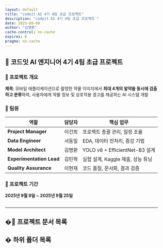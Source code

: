 ```yaml
---
layout: default
title: "codeit AI 4기 4팀 초급 프로젝트"
description: "codeit AI 4기 4팀 초급 프로젝트 "
date: 2025-09-09
author: "김명환"
cache-control: no-cache
expires: 0
pragma: no-cache
---
```


## 🏥 코드잇 AI 엔지니어 4기 4팀 초급 프로젝트

### 📱 프로젝트 개요
**제목**: 모바일 애플리케이션으로 촬영한 약물 이미지에서 **최대 4개의 알약을 동시에 검출하고 분류**하여, 사용자에게 약물 정보 및 상호작용 경고를 제공하는 AI 시스템 개발

### 👥 팀원

| 역할 | 담당자 | 핵심 업무 |
|------|--------|-----------|
| **Project Manager** | 이건희 | 프로젝트 총괄 관리, 일정 조율 |
| **Data Engineer** | 서동일 | EDA, 데이터 전처리, 증강 기법 |
| **Model Architect** | 김명환 | YOLO v8 + EfficientNet-B3 설계 |
| **Experimentation Lead** | 김민혁 | 실험 설계, Kaggle 제출, 성능 튜닝 |
| **Quality Assurance** | 이현재 | 코드 품질, 문서화, 결과 검증 |


### 📅 프로젝트 기간
**2025년 9월 9일 ~ 2025년 9월 25일**

<hr style="margin: 30px 0;">

<script>

{% assign cur_dir = "/" %}
{% include cur_files.liquid %}

  var curDir = '{{- cur_file_dir -}}';
  var curFiles = {{- cur_files_json -}};
  var curPages = {{- cur_pages_json -}};

  var project_path = site.baseurl
  var site_url = `https://c0z0c.github.io${project_path}${curDir}`
  var raw_url = `https://raw.githubusercontent.com/c0z0c${project_path}/alpha${curDir}`;
  var git_url = `https://github.com/c0z0c${project_path}/blob/${branch}/docs${curDir}`
  var colab_url = `https://colab.research.google.com/github/c0z0c${project_path}/blob/alpha${curDir}`;

  curFiles.forEach(file => {
    if (!file.title) {
      file.title = file.name;
    }
  });

  const mdFiles = allPages.filter(page => 
    page.dir === '/md/' && page.name.endsWith('.md')
  );

  mdFiles.forEach(page => {
    // curFiles에 같은 name과 path가 있는지 확인
    const exists = curFiles.some(file => file.name === page.name && file.path === page.path);

    if (!exists) {
      // 확장자 추출
      let extname = '';
      if (page.name && page.name.includes('.')) {
        extname = '.' + page.name.split('.').pop();
      }

      // basename 추출
      let basename = page.name ? page.name.replace(new RegExp('\\.[^/.]+$'), '') : '';

      // modified_time 처리 (page.date가 없으면 빈 문자열)
      let modified_time = page.date || '';

      // curFiles 포맷에 맞게 변환해서 추가
      curFiles.push({
        name: page.name || '',
        path: page.path || '',
        extname: extname,
        modified_time: modified_time,
        basename: basename,
        url: page.url || '',
        title: page.title || basename  // 추가 필요
      });
    }
  });

</script>

<script>

  function getFileInfo(extname) {
    switch(extname.toLowerCase()) {
      case '.ipynb':
        return { icon: '📓', type: 'Jupyter Notebook' };
      case '.py':
        return { icon: '🐍', type: 'Python 파일' };
      case '.md':
        return { icon: '📝', type: 'Markdown 문서' };
      case '.json':
        return { icon: '⚙️', type: 'JSON 설정' };
      case '.zip':
        return { icon: '📦', type: '압축 파일' };
      case '.png':
      case '.jpg':
      case '.jpeg':
        return { icon: '🖼️', type: '이미지 파일' };
      case '.csv':
        return { icon: '📊', type: '데이터 파일' };
      case '.pdf':
        return { icon: '📄', type: 'PDF 문서' };
      case '.docx':
        return { icon: '📊', type: 'Word 문서' };
      default:
        return { icon: '📄', type: '파일' };
    }
  }

  // 파일 액션 버튼 생성 함수
  function getFileActions(file) {
    const fileName = file.name;
    const fileExt = file.extname.toLowerCase();
    const url = file.url.replace(/^\//, "");
    const path = file.path
    
    let actions = '';
    
    if (fileExt === '.md' && fileName !== 'index.md') {
      const mdName = fileName.replace('.md', '');
      actions += `<a href="${site_url}${url}" class="file-action" title="렌더링된 페이지 보기">🌐</a>`;
      actions += `<a href="${git_url}${path}" class="file-action" title="GitHub에서 원본 보기" target="_blank">📖</a>`;
    } else if (fileExt === '.ipynb') {
      actions += `<a href="${git_url}${fileName}" class="file-action" title="GitHub에서 보기" target="_blank">📖</a>`;
      actions += `<a href="${colab_url}${fileName}" class="file-action" title="Colab에서 열기" target="_blank">🚀</a>`;
    } else if (fileExt === '.pdf') {
      actions += `<a href="${git_url}${fileName}" class="file-action" title="GitHub에서 보기" target="_blank">📖</a>`;
      actions += `<a href="https://docs.google.com/viewer?url=${raw_url}${fileName}" class="file-action" title="PDF 뷰어로 열기" target="_blank">📄</a>`;
    } else if (fileExt === '.docx') {
      actions += `<a href="${git_url}${fileName}" class="file-action" title="GitHub에서 보기" target="_blank">📖</a>`;
      actions += `<a href="https://docs.google.com/viewer?url=${raw_url}${fileName}" class="file-action" title="Google에서 열기" target="_blank">📊</a>`;
    } else if (fileExt === '.html') {
      actions += `<a href="${site_url}${fileName}" class="file-action" title="웹페이지로 보기" target="_blank">🌐</a>`;
      actions += `<a href="${git_url}${fileName}" class="file-action" title="GitHub에서 원본 보기" target="_blank">📖</a>`;
    } else {
      actions += `<a href="${git_url}${fileName}" class="file-action" title="파일 열기" target="_blank">📖</a>`;
    }
    
    return actions;
  }

  // 하위 폴더 목록 파싱 함수
  function getSubDirectories(files, pages, currentDir) {
    const subDirs = new Set();
    
    // console.log('=== getSubDirectories Debug ===');
    // console.log('currentDir:', currentDir);
    
    // currentDir 정규화 (항상 /로 끝나도록)
    const normalizedCurrentDir = currentDir === '/' ? '/' : currentDir.endsWith('/') ? currentDir : currentDir + '/';
    
    // files에서 하위 폴더 추출
    files.forEach(file => {
      const filePath = file.path;
      // console.log('Processing file:', filePath);
      
      // 현재 디렉토리의 직접적인 하위 폴더만 찾기
      if (normalizedCurrentDir === '/') {
        // 루트 디렉토리인 경우
        if (filePath.startsWith('/') && filePath.indexOf('/', 1) > 0) {
          const firstSlashIndex = filePath.indexOf('/', 1);
          const subFolderName = filePath.substring(1, firstSlashIndex);
          const subDirPath = '/' + subFolderName + '/';
          // console.log('Found subfolder from file:', subDirPath);
          subDirs.add(subDirPath);
        }
      } else {
        // 하위 디렉토리인 경우
        if (filePath.startsWith(normalizedCurrentDir)) {
          const remainingPath = filePath.substring(normalizedCurrentDir.length);
          const slashIndex = remainingPath.indexOf('/');
          if (slashIndex > 0) {
            const subFolderName = remainingPath.substring(0, slashIndex);
            const subDirPath = normalizedCurrentDir + subFolderName + '/';
            // console.log('Found subfolder from file:', subDirPath);
            subDirs.add(subDirPath);
          }
        }
      }
    });

    // pages에서 하위 폴더 추출 (md 파일 제외하고 모든 페이지 처리)
    pages.forEach(page => {
      const pagePath = page.path;
      // console.log('Processing page:', pagePath);

      if (pagePath.startsWith('/md/')) return;
      if (pagePath.startsWith('/assets/')) return;
      
      // 현재 디렉토리의 직접적인 하위 폴더만 찾기
      if (normalizedCurrentDir === '/') {
        // 루트 디렉토리인 경우
        if (pagePath.startsWith('/') && pagePath.indexOf('/', 1) > 0) {
          const firstSlashIndex = pagePath.indexOf('/', 1);
          const subFolderName = pagePath.substring(1, firstSlashIndex);
          const subDirPath = '/' + subFolderName + '/';
          // console.log('Found subfolder from page:', subDirPath);
          subDirs.add(subDirPath);
        }
      } else {
        // 하위 디렉토리인 경우
        if (pagePath.startsWith(normalizedCurrentDir)) {
          const remainingPath = pagePath.substring(normalizedCurrentDir.length);
          const slashIndex = remainingPath.indexOf('/');
          if (slashIndex > 0) {
            const subFolderName = remainingPath.substring(0, slashIndex);
            const subDirPath = normalizedCurrentDir + subFolderName + '/';
            // console.log('Found subfolder from page:', subDirPath);
            subDirs.add(subDirPath);
          }
        }
      }
    });
    
    const result = Array.from(subDirs).sort();
    // console.log('Final subDirectories:', result);
    // console.log('=== End Debug ===');
    
    return result;
  }

  // 폴더 정보 가져오기 함수
  function getFolderInfo(folderPath) {
    const folderName = folderPath.split("/").filter(s => s).pop() || "root";
    
    // 폴더명에 따른 아이콘과 설명
    const folderMappings = {
      'md': { icon: '📝', desc: 'Markdown 문서' },
      '회의록': { icon: '📋', desc: '팀 회의록' },
      'assets': { icon: '🎨', desc: '정적 자원' },
      '경구약제이미지데이터': { icon: '💊', desc: '약물 데이터' },
      'AI 모델 환경 설치가이드': { icon: '⚙️', desc: '설치 가이드' },
      '경구약제 이미지 데이터(데이터 설명서, 경구약제 리스트)': { icon: '📊', desc: '데이터 설명서' },
      '발표자료': { icon: '📊', desc: '발표 자료' },
      '협업일지': { icon: '📓', desc: '협업 일지' }
    };
    
    return folderMappings[folderName] || { icon: '📁', desc: '폴더' };
  }

  // 폴더 액션 버튼 생성 함수
  function getFolderActions(folderPath) {
    const cleanPath = folderPath.replace(/\/$/, ''); // 끝의 / 제거
    return `
      <a href="${site_url}${cleanPath}/" class="file-action" title="폴더 열기">📖</a>
      <a href="${git_url}docs${cleanPath}/" class="file-action" title="GitHub에서 보기" target="_blank">📂</a>
    `;
  }

  // DOM이 로드된 후 파일 목록 렌더링
  document.addEventListener('DOMContentLoaded', function() {
    // 하위 폴더 목록 생성
    const allFilesData = allFiles;
    const allPagesData = allPages;
    const subDirectories = getSubDirectories(allFilesData, allPagesData, curDir);
    
    // console.log('subDirectories:', subDirectories);
    
    // 폴더 목록 렌더링
    const folderGrid = document.querySelector('.folder-grid');
    if (folderGrid) {
      if (subDirectories.length === 0) {
        folderGrid.innerHTML = `
          <div class="empty-message">
            <span class="empty-icon">📁</span>
            <h3>하위 폴더가 없습니다</h3>
            <p>현재 위치에는 하위 폴더가 없습니다.</p>
          </div>
        `;
      } else {
        let folderHtml = '';
        subDirectories.forEach(folderPath => {
          const folderInfo = getFolderInfo(folderPath);
          const folderName = folderPath.split("/").filter(s => s).pop() || "root";
          const actions = getFolderActions(folderPath);
          
          folderHtml += `
            <div class="file-item folder-item">
              <div class="file-icon">${folderInfo.icon}</div>
              <div class="file-info">
                <h4 class="file-name">${folderName}</h4>
                <p class="file-type">${folderInfo.desc}</p>
                <p class="file-size">폴더</p>
              </div>
              <div class="file-actions">
                ${actions}
              </div>
            </div>
          `;
        });
        
        folderGrid.innerHTML = folderHtml;
      }
    }

    // 파일 목록 렌더링
    const fileGrid = document.querySelector('.file-grid');
    
    if (curFiles.length === 0) {
      fileGrid.innerHTML = `
        <div class="empty-message">
          <span class="empty-icon">📄</span>
          <h3>파일이 없습니다</h3>
          <p>현재 이 위치에는 완료된 미션 파일이 없습니다.</p>
        </div>
      `;
      return;
    }

    let html = '';
    curFiles.forEach(file => 
    {
      if (file.name === 'index.md' || file.name === 'info.md') return;

      const fileInfo = getFileInfo(file.extname);
      const fileDate = file.modified_time ? new Date(file.modified_time).toLocaleDateString('ko-KR') : '';
      const actions = getFileActions(file);
      
      html += `
        <div class="file-item">
          <div class="file-icon">${fileInfo.icon}</div>
          <div class="file-info">
            <h4 class="file-name">${file.title}</h4>
            <p class="file-type">${fileInfo.type}</p>
            <p class="file-size">${fileDate}</p>
          </div>
          <div class="file-actions">
            ${actions}
          </div>
        </div>
      `;
    }
    );
    
    fileGrid.innerHTML = html;
  });
</script>

<h2>�📖 프로젝트 문서 목록</h2>
<div class="file-grid">
  <!-- 파일 목록이 JavaScript로 동적 생성됩니다 -->
</div>

<h2>� 하위 폴더 목록</h2>
<div class="folder-grid">
  <!-- 폴더 목록이 JavaScript로 동적 생성됩니다 -->
</div>




